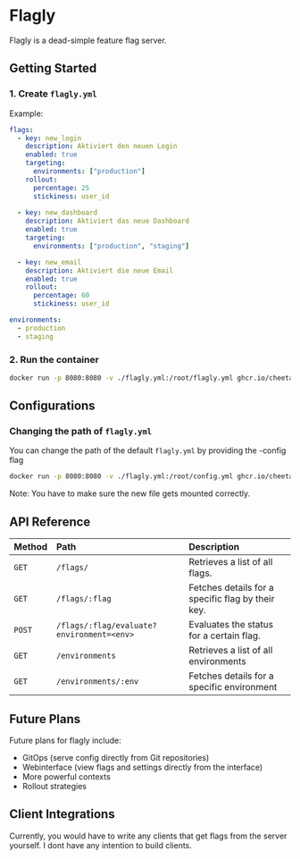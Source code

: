 # Flagly
Flagly is a dead-simple feature flag server.

## Getting Started
### 1. Create `flagly.yml`
Example:
```yml
flags:
  - key: new_login
    description: Aktiviert den neuen Login
    enabled: true
    targeting: 
      environments: ["production"]
    rollout:
      percentage: 25
      stickiness: user_id
      
  - key: new_dashboard
    description: Aktiviert das neue Dashboard
    enabled: true
    targeting: 
      environments: ["production", "staging"]

  - key: new_email
    description: Aktiviert die neue Email
    enabled: true
    rollout:
      percentage: 60
      stickiness: user_id

environments:
  - production
  - staging
```
### 2. Run the container

```sh
docker run -p 8080:8080 -v ./flagly.yml:/root/flagly.yml ghcr.io/cheetahbyte/flagly:latest
```
## Configurations
### Changing the path of `flagly.yml`
You can change the path of the default `flagly.yml` by providing the -config flag
```sh
docker run -p 8080:8080 -v ./flagly.yml:/root/config.yml ghcr.io/cheetahbyte/flagly:latest -config config.yml
```
Note: You have to make sure the new file gets mounted correctly.

## API Reference
| Method   | Path                  | Description                                       | 
| :------- | :-------------------- | :------------------------------------------------ | 
| `GET`    | `/flags/`       | Retrieves a list of all flags.                            | 
| `GET`    | `/flags/:flag`  | Fetches details for a specific flag by their key.           |
| `POST`    | `/flags/:flag/evaluate?environment=<env>`       | Evaluates the status for a certain flag.        | 
| `GET`    | `/environments`  | Retrieves a list of all environments                   |
| `GET`    | `/environments/:env`  | Fetches details for a specific environment         | 

## Future Plans
Future plans for flagly include:
- GitOps (serve config directly from Git repositories)
- Webinterface (view flags and settings directly from the interface)
- More powerful contexts
- Rollout strategies

## Client Integrations
Currently, you would have to write any clients that get flags from the server yourself.
I dont have any intention to build clients.